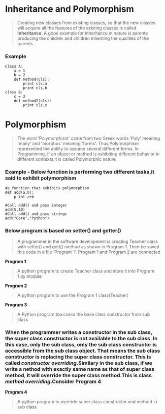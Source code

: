 # Inheritance and Polymorphism
>Creating new classes from existing classes, so that the new classes will acquire all the features of the existing classes is called **Inheritance**. A good example for inheritance in nature is parents producing the children and children inheriting the qualities of the parents.

### Example

```
Class A:
	a = 1
	b = 2
	def method(cls):
		print cls.a
		print cls.b
class B:
	c = 3
	def method2(cls):
		print cls.c
```

# Polymorphism
>The word 'Polymorphism' came from two Greek words 'Poly' meaning 'many' and 'morphos' meaning 'forms'. Thus,Polymorphism represented the ability to assume several different forms. In Programming, if an object or method is exhibiting different behavior in different contexts,it is called Polymorphic nature

### Example - Below function is performing two different tasks,it said to exhibit polymorphism
```
#a function that exhibits polymorphism
def add(a,b):
	print a+b

#Call add() and pass integer	
add(5,10)
#Call add() and pass strings
add("Core","Python")
```


### Below program is based on setter() and getter()
>A programmer in the software development is creating Teacher class with setter() and gett() method as shown in Program 1. Then be saved this code in a file 'Program 1'. Program 1 and Program 2 are connected

**Program 1**
>A python program to create Teacher class and store it into Program 1.py module

**Program 2**
>A python program to use the Program 1 class(Teacher)

**Program 3**
>A Python program toa ccess the base class constructor from sub class

### When the programmer writes a constructor in the sub class, the super class constructor is not available to the sub class. In this case, only the sub class, only the sub class constructor is accessible from the sub class object. That means the sub class constructor is replacing the super class constructor. This is called ***constructor overriding***.Similary in the sub class, if we write a nethod with exactly same name as that of super class method, it will override the super class method.This is class ***method overriding***.Consider Program 4

**Program 4**
>A python program to override super class constructor and method in sub class  